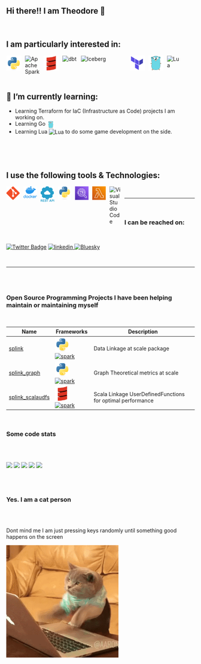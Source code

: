 ## Hi there!! I am Theodore 👋 



<br/>



##  I am particularly interested in:

<img align="left" alt="Python" width="40px" src="https://raw.githubusercontent.com/devicons/devicon/master/icons/python/python-original.svg" style="padding-right:10px;" />
<img align="left" alt="Apache Spark" width="40px" src="https://spark.apache.org/images/spark-logo-rev.svg" style="padding-right:10px;" />
<img align="left" alt="Scala" width="40px" src="https://raw.githubusercontent.com/devicons/devicon/master/icons/scala/scala-original.svg" style="padding-right:10px;" />
<img align="left" alt="dbt" width="40px" src="https://www.getdbt.com/ui/img/logos/dbt-logo.svg" style="padding-right:10px;" />
<img align="left" alt="Iceberg" width="120px" src="https://iceberg.apache.org/assets/images/Iceberg-logo.svg" style="padding-right:10px;" />
<img align="left" alt="Terraform" width="40px" src="https://raw.githubusercontent.com/devicons/devicon/master/icons/terraform/terraform-original.svg" style="padding-right:10px;" />
<img align="left" alt="Go" width="40px" src="https://raw.githubusercontent.com/devicons/devicon/master/icons/go/go-original.svg" style="padding-right:10px;" />
<img align="left" alt="Lua" width="40px" src="https://cdn.jsdelivr.net/gh/devicons/devicon@latest/icons/lua/lua-original.svg" style="padding-right:10px;" />

  

<br/>
<br/>



</br>
</br>



## 🌱 I’m currently learning:

- Learning Terraform for IaC (Infrastructure as Code) projects I am working on.  
- Learning Go <img align="center" alt="Go" width="20px" src="https://raw.githubusercontent.com/devicons/devicon/master/icons/go/go-original.svg" />  
- Learning Lua <img align="center" alt="Lua" width="20px" src="https://cdn.jsdelivr.net/gh/devicons/devicon@latest/icons/lua/lua-original.svg" /> to do some game development on the side.  


<br/><br/><br/>


## I use the following tools & Technologies:


<img align="left" alt="Git" width="36px" src="./img/git2.png" style="padding-right:10px;" />
<img align="left" alt="Docker" width="36px" src="./img/docker.png" style="padding-right:10px;" />
<img align="left" alt="REST APIs" width="36px" src="./img/rest-api.png" style="padding-right:10px;" />
<img align="left" alt="Python" width="36px" src="./img/python2.png" style="padding-right:10px;" />
<img align="left" alt="AWS Athena" width="36px" src="./img/Athena.png" style="padding-right:10px;" />
<img align="left" alt="AWS Lambda" width="36px" src="./img/Lambda.png" style="padding-right:10px;" />
<img align="left" alt="Visual Studio Code" width="30px" src="https://cdn.jsdelivr.net/gh/devicons/devicon/icons/vscode/vscode-original.svg" style="padding-right:10px;" />

</br>

---

</br>

### I can be reached on:

</br>
  
[![Twitter Badge](https://img.shields.io/badge/-_TheodoreM_-blue?style=flat-square&logo=twitter&logoColor=white)](https://twitter.com/_TheodoreM_) 
<a href="https://www.linkedin.com/in/theodoremanassis/" target="_blank" rel="noreferrer"> <img src="https://upload.wikimedia.org/wikipedia/commons/8/81/LinkedIn_icon.svg" alt="linkedin" width="20" height="20"/> </a>[![Bluesky](https://img.shields.io/badge/Bluesky-0285FF?logo=bluesky&logoColor=fff)](https://bsky.app/profile/mamonu.bsky.social)

</br>

---

</br>
</br>

### Open Source Programming Projects I have been helping maintain or maintaining myself

</br>

| Name  | Frameworks | Description |
| ------------- | ------------- | ------------- |
| [splink](https://github.com/moj-analytical-services/splink)  | <a href="https://www.python.org" target="_blank" rel="noreferrer"> <img src="https://raw.githubusercontent.com/devicons/devicon/master/icons/python/python-original.svg" alt="python" width="40" height="40"/> </a>  <a href="https://spark.apache.org/" target="_blank" rel="noreferrer"> <img src="https://spark.apache.org/images/spark-logo-rev.svg" alt="spark" width="40" height="40"/> </a>  |   Data Linkage at scale package      |
| [splink_graph](https://github.com/moj-analytical-services/splink_graph)  | <a href="https://www.python.org" target="_blank" rel="noreferrer"> <img src="https://raw.githubusercontent.com/devicons/devicon/master/icons/python/python-original.svg" alt="python" width="40" height="40"/> </a> <a href="https://spark.apache.org/" target="_blank" rel="noreferrer"> <img src="https://spark.apache.org/images/spark-logo-rev.svg" alt="spark" width="40" height="40"/> </a>  |   Graph Theoretical metrics at scale |
| [splink_scalaudfs](https://github.com/moj-analytical-services/splink_scalaudfs)  | <a href="https://www.scala-lang.org/" target="_blank" rel="noreferrer"> <img src="https://raw.githubusercontent.com/devicons/devicon/master/icons/scala/scala-original.svg" alt="scala" width="40" height="40"/> </a>  <a href="https://spark.apache.org/" target="_blank" rel="noreferrer"> <img src="https://spark.apache.org/images/spark-logo-rev.svg" alt="spark" width="40" height="40"/> </a>  | Scala Linkage UserDefinedFunctions for optimal performance  |

</br>

### Some code stats


</br>
</br>

![](https://github-profile-summary-cards.vercel.app/api/cards/profile-details?username=mamonu&theme=outrun)
![](https://github-profile-summary-cards.vercel.app/api/cards/stats?username=mamonu&theme=outrun)
![](http://github-profile-summary-cards.vercel.app/api/cards/productive-time?username=mamonu&theme=outrun&utcOffset=1)
![](https://github-profile-summary-cards.vercel.app/api/cards/most-commit-language?username=mamonu&theme=outrun&exclude=html)
![](http://github-profile-summary-cards.vercel.app/api/cards/repos-per-language?username=mamonu&theme=outrun&exclude=html)


</br>
</br>

### Yes. I am a cat person

</br>
</br>

Dont mind me I am just pressing keys randomly until something good happens on the screen



![hey](https://github.com/mamonu/mamonu/raw/master/2GU.gif)



<!--
**mamonu/mamonu** is a ✨ _special_ ✨ repository because its `README.md` (this file) appears on your GitHub profile.

Here are some ideas to get you started:

- 🔭 I’m currently working on ...
- 🌱 I’m currently learning ...
- 👯 I’m looking to collaborate on ...
- 🤔 I’m looking for help with ...
- 💬 Ask me about ...
- 📫 How to reach me: ...
- 😄 Pronouns: ...
- ⚡ Fun fact: ...
-->
